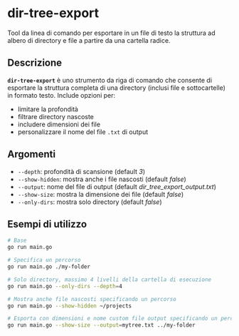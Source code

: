 # dir-tree-export

Tool da linea di comando per esportare in un file di testo la struttura ad albero di directory e file a partire da una cartella radice.


## Descrizione

**`dir-tree-export`** è uno strumento da riga di comando che consente di esportare la struttura completa di una directory (inclusi file e sottocartelle) in formato testo. Include opzioni per:
- limitare la profondità
- filtrare directory nascoste
- includere dimensioni dei file
- personalizzare il nome del file `.txt` di output


## Argomenti

- `--depth`: profondità di scansione (default _3_)
- `--show-hidden`: mostra anche i file nascosti (default _false_)
- `--output`: nome del file di output (default _dir\_tree\_export\_output.txt_)
- `--show-size`: mostra la dimensione dei file (default _false_)
- `--only-dirs`: mostra solo directory (default _false_)


## Esempi di utilizzo

```bash
# Base
go run main.go

# Specifica un percorso
go run main.go ./my-folder

# Solo directory, massimo 4 livelli della cartella di esecuzione
go run main.go --only-dirs --depth=4 

# Mostra anche file nascosti specificando un percorso
go run main.go --show-hidden ~/projects

# Esporta con dimensioni e nome custom file output specificando un percorso
go run main.go --show-size --output=mytree.txt ../my-folder
```
